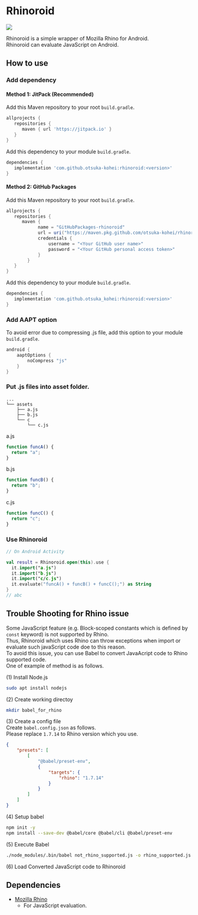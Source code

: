 # Rhinoroid
[![](https://jitpack.io/v/otsuka-kohei/rhinoroid.svg)](https://jitpack.io/#otsuka-kohei/rhinoroid)
  
Rhinoroid is a simple wrapper of Mozilla Rhino for Android.  
Rhinoroid can evaluate JavaScript on Android.

## How to use
### Add dependency
#### Method 1: JitPack (Recommended)
Add this Maven repository to your root `build.gradle`.
```gradle
allprojects {
   repositories {
      maven { url 'https://jitpack.io' }
   }
}
```
Add this dependency to your module `build.gradle`.
```gradle
dependencies {
   implementation 'com.github.otsuka-kohei:rhinoroid:<version>'
}
```

#### Method 2: GitHub Packages
Add this Maven repository to your root `build.gradle`.
```gradle
allprojects {
   repositories {
      maven {
            name = "GitHubPackages-rhinoroid"
            url = uri("https://maven.pkg.github.com/otsuka-kohei/rhinoroid")
            credentials {
                username = "<Your GitHub user name>"
                password = "<Your GitHub personal access token>"
            }
        }
   }
}
```
Add this dependency to your module `build.gradle`.
```gradle
dependencies {
   implementation 'com.github.otsuka_kohei:rhinoroid:<version>'
}
```

### Add AAPT option
To avoid error due to compressing .js file, add this option to your module `build.gradle`.
```gradle
android {
    aaptOptions {
        noCompress "js"
    }
}
```

### Put .js files into asset folder.
```
...
└── assets
    ├── a.js
    ├── b.js
    └── c
        └── c.js
```
a.js
```javascript
function funcA() {
  return "a";
}
```
b.js
```javascript
function funcB() {
  return "b";
}
```
c.js
```javascript
function funcC() {
  return "c";
}
```

### Use Rhinoroid
```kotlin
// On Android Activity

val result = Rhinoroid.open(this).use {
  it.import("a.js")
  it.import("b.js")
  it.import("c/c.js")
  it.evaluate("funcA() + funcB() + funcC();") as String
}
// abc
```

## Trouble Shooting for Rhino issue
Some JavaScript feature (e.g. Block-scoped constants which is defined by  `const` keyword) is not supported by Rhino.  
Thus, Rhinoroid which uses Rhino can throw exceptions when import or evaluate such javaScript code doe to this reason.  
To avoid this issue, you can use Babel to convert JavaAcript code to Rhino supported code.  
One of example of method is as follows.  
  
(1) Install Node.js
```bash
sudo apt install nodejs
```

(2) Create working directoy
```bash
mkdir babel_for_rhino
```

(3) Create a config file  
Create `babel.config.json` as follows.  
Please replace `1.7.14` to Rhino version which you use.
```json
{
    "presets": [
        [
            "@babel/preset-env",
            {
                "targets": {
                    "rhino": "1.7.14"
                }
            }
        ]
    ]
}
```

(4) Setup babel  
```bash
npm init -y
npm install --save-dev @babel/core @babel/cli @babel/preset-env
```

(5) Execute Babel
```bash
./node_modules/.bin/babel not_rhino_supported.js -o rhino_supported.js
```

(6) Load Converted JavaScript code to Rhinoroid


## Dependencies
- [Mozilla Rhino](https://github.com/mozilla/rhino)
  - For JavaScript evaluation.
